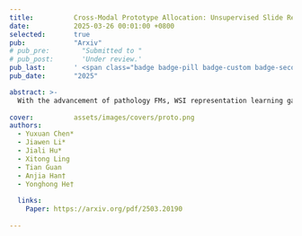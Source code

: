 ```yaml
---
title:          Cross-Modal Prototype Allocation: Unsupervised Slide Representation Learning via Patch-Text Contrast in Computational Pathology
date:           2025-03-26 00:01:00 +0800
selected:       true
pub:            "Arxiv"
# pub_pre:        "Submitted to "
# pub_post:       'Under review.'
pub_last:       ' <span class="badge badge-pill badge-custom badge-secondary">Conference</span>'
pub_date:       "2025"

abstract: >-
  With the advancement of pathology FMs, WSI representation learning gains attention. Existing methods develop patch feature extractors and aggregation schemes but are task-specific, limiting generalizability. Unsupervised methods focus on visual modality, neglecting textual semantics. We propose ProAlign, a cross-modal unsupervised framework. It uses an LLM to generate descriptive text for WSI prototypes and introduces patch-text contrast. A parameter-free attention aggregation strategy forms unsupervised slide embeddings. Experiments on four datasets show ProAlign outperforms existing frameworks and matches some weakly supervised models.
  
cover:          assets/images/covers/proto.png
authors:
  - Yuxuan Chen*
  - Jiawen Li*
  - Jiali Hu*
  - Xitong Ling
  - Tian Guan
  - Anjia Han†
  - Yonghong He†
  
  links:
    Paper: https://arxiv.org/pdf/2503.20190
    
---
```



